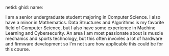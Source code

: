 netid:
ghid:
name:

I am a senior undergraduate student majoring in Computer Science. I also have a minor in Mathematics. Data Structures and Algorithms is my favorite field of Computer Science, but I also have some experience in Machine Learning and Cybersecurity.
An area I am most passionate about is muscle mechanics and sports technology, but this often invovles a lot of hardware and firmware development so I'm not sure how applicable this could be for this course.
